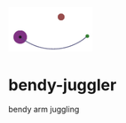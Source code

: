 <p align="left">
  <img width=30% src="img/03_crop.jpg">
</p>


# bendy-juggler
bendy arm juggling

